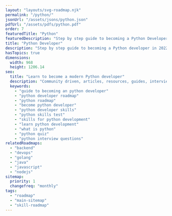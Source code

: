 ```yaml
---
layout: "layouts/svg-roadmap.njk"
permalink: "/python/"
jsonUrl: "/assets/jsons/python.json"
pdfUrl: "/assets/pdfs/python.pdf"
order: 7
featuredTitle: "Python"
featuredDescription: "Step by step guide to becoming a Python Developer in 2022"
title: "Python Developer"
description: "Step by step guide to becoming a Python developer in 2022"
hasTopics: true
dimensions:
  width: 968
  height: 1206.14
seo:
  title: "Learn to become a modern Python developer"
  description: "Community driven, articles, resources, guides, interview questions, quizzes for python development. Learn to become a modern Python developer by following the steps, skills, resources and guides listed in this roadmap."
  keywords:
    - "guide to becoming an python developer"
    - "python developer roadmap"
    - "python roadmap"
    - "become python developer"
    - "python developer skills"
    - "python skills test"
    - "skills for python development"
    - "learn python development"
    - "what is python"
    - "python quiz"
    - "python interview questions"
relatedRoadmaps:
  - "backend"
  - "devops"
  - "golang"
  - "java"
  - "javascript"
  - "nodejs"
sitemap:
  priority: 1
  changefreq: "monthly"
tags:
  - "roadmap"
  - "main-sitemap"
  - "skill-roadmap"
---
```


